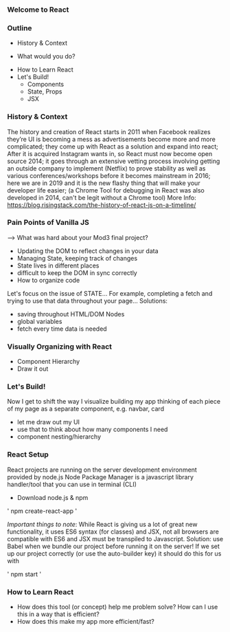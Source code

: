 ### Welcome to React ### 

### Outline
* History & Context
- What would you do?
* How to Learn React
* Let's Build!
	- Components
	- State, Props
	- JSX 

### History & Context 
The history and creation of React starts in 2011 when Facebook realizes they’re UI is becoming a mess as advertisements become more and more complicated; they come up with React as a solution and expand into react; After it is acquired Instagram wants in, so React must now become open source 2014; it goes through an extensive vetting process involving getting an outside company to implement (Netflix) to prove stability as well as various conferences/workshops before it becomes mainstream in 2016; here we are in 2019 and it is the new flashy thing that will make your developer life easier; (a Chrome Tool for debugging in React was also developed in 2014, can't be legit without a Chrome tool)
More Info: https://blog.risingstack.com/the-history-of-react-js-on-a-timeline/ 

### Pain Points of Vanilla JS
--> What was hard about your Mod3 final project? 

- Updating the DOM to reflect changes in your data
- Managing State, keeping track of changes 
- State lives in different places
- difficult to keep the DOM in sync correctly
- How to organize code

Let's focus on the issue of STATE... For example, completing a fetch and trying to use that data throughout your page...
Solutions:
- saving throughout HTML/DOM Nodes
- global variables 
- fetch every time data is needed 

### Visually Organizing with React
- Component Hierarchy
- Draw it out 


### Let's Build!

Now I get to shift the way I visualize building my app thinking of each piece of my page as a separate component, e.g. navbar, card

- let me draw out my UI 
- use that to think about how many components I need
- component nesting/hierarchy


### React Setup

React projects are running on the server development environment provided by node.js
Node Package Manager is a javascript library handler/tool that you can use in terminal (CLI) 
- Download node.js & npm 

' npm create-react-app <name-of-app> ' 

_Important things to note_: While React is giving us a lot of great new functionality, it uses ES6 syntax (for classes) and JSX, not all browsers are compatible with ES6 and JSX must be transpiled to Javascript. Solution: use Babel when we bundle our project before running it on the server! If we set up our project correctly (or use the auto-builder key) it should do this for us with

' npm start '

### How to Learn React 
* How does this tool (or concept) help me problem solve? How can I use this in a way that is efficient?
* How does this make my app more efficient/fast? 





